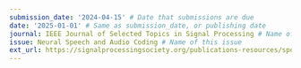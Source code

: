 ```yaml
---
submission_date: '2024-04-15' # Date that submissions are due
date: '2025-01-01' # Same as submission_date, or publishing date
journal: IEEE Journal of Selected Topics in Signal Processing # Name of the journal
issue: Neural Speech and Audio Coding # Name of this issue
ext_url: https://signalprocessingsociety.org/publications-resources/special-issue-deadlines/ieee-jstsp-special-issue-neural-speech-and-audio-coding # URL to call for articles for this issue
---
```

